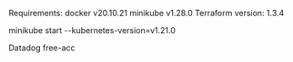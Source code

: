 Requirements:
docker v20.10.21
minikube v1.28.0
Terraform version: 1.3.4

minikube start --kubernetes-version=v1.21.0

Datadog free-acc